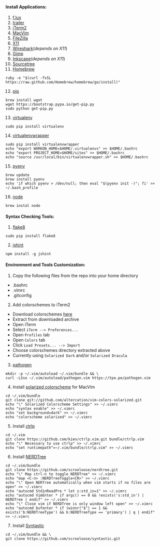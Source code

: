 #### Install Applications: ####
1. [f.lux](https://justgetflux.com/)
2. [trailer](http://dev.housetrip.com/trailer/)
3. [iTerm2](http://iterm2.com/)
4. [MacVim](https://github.com/b4winckler/macvim/releases)
5. [FileZilla](https://filezilla-project.org/)
6. [X11](http://xquartz.macosforge.org/trac)
7. [Wireshark](https://www.wireshark.org/download.html)(_depends on X11_)
8. [Gimp](http://www.gimp.org/)
9. [Inkscape](http://www.inkscape.org/en/)(_depends on X11_)
10. [Sourcetree](http://www.sourcetreeapp.com/)
11. [Homebrew](http://brew.sh/)
  
  ```
  ruby -e "$(curl -fsSL https://raw.github.com/Homebrew/homebrew/go/install)"
  ```
  
12. [pip](http://pip.readthedocs.org/en/latest/installing.html)
  
  ```
  brew install wget
  wget https://bootstrap.pypa.io/get-pip.py
  sudo python get-pip.py
  ```
  
13. [virtualenv](http://virtualenv.readthedocs.org/en/latest/virtualenv.html#installation)

  ```
  sudo pip install virtualenv
  ```
  
14. [virtualenvwrapper](http://virtualenvwrapper.readthedocs.org/en/latest/)

  ```
  sudo pip install virtualenvwrapper
  echo "export WORKON_HOME=$HOME/.virtualenvs" >> $HOME/.bashrc
  echo "export PROJECT_HOME=$HOME/sites" >> $HOME/.bashrc
  echo "source /usr/local/bin/virtualenvwrapper.sh" >> $HOME/.bashrc
  ```
  
15. [pyenv](https://github.com/yyuu/pyenv)

  ```
  brew update
  brew install pyenv
  echo 'if which pyenv > /dev/null; then eval "$(pyenv init -)"; fi' >> ~/.bash_profile
  ```
  
16. [node](https://github.com/joyent/node/wiki/Installing-Node.js-via-package-manager)

  ```
  brew instal node
  ```
  
#### Syntax Checking Tools: ####
1. [flake8](https://flake8.readthedocs.org/)

  ```
  sudo pip install flake8
  ```
  
2. [jshint](http://www.jshint.com/install/)

  ```
  npm install -g jshint
  ```
  
#### Environment and Tools Customization: ####
1. Copy the following files from the repo into your home directory
 * .bashrc
 * .vimrc
 * .gitconfig
2. Add colorschemes to iTerm2
 * Download colorschemes [here](http://iterm2colorschemes.com/)
 * Extract from downloaded archive
 * Open iTerm
 * Select `iTerm --> Preferences...`
 * Open `Profiles` tab
 * Open `Colors` tab
 * Click `Load Presets... --> Import`
 * Choose colorschemes directory extracted above
 * Currently using `Solarized Dark` and/or `Solarized Dracula`
3. [pathogen](https://github.com/tpope/vim-pathogen)

  ```
  mkdir -p ~/.vim/autoload ~/.vim/bundle && \
  curl -LSso ~/.vim/autoload/pathogen.vim https://tpo.pe/pathogen.vim
  ```
  
4. Install [solarized colorscheme](http://ethanschoonover.com/solarized/vim-colors-solarized) for MacVim

  ```
  cd ~/.vim/bundle
  git clone git://github.com/altercation/vim-colors-solarized.git
  echo "\" Solarized Colorscheme Settings" >> ~/.vimrc
  echo "syntax enable" >> ~/.vimrc
  echo "set background=dark" >> ~/.vimrc
  echo "colorscheme solarized" >> ~/.vimrc
  ```
  
5. Install [ctrlp](http://kien.github.io/ctrlp.vim/#installation)

  ```
  cd ~/.vim
  git clone https://github.com/kien/ctrlp.vim.git bundle/ctrlp.vim
  echo "\" Necessary to use ctrlp" >> ~/.vimrc
  echo "set runtimepath^=~/.vim/bundle/ctrlp.vim" >> ~/.vimrc
  ```
  
6. Install [NERDTree](https://github.com/scrooloose/nerdtree)

  ```
  cd ~/.vim/bundle
  git clone https://github.com/scrooloose/nerdtree.git
  echo "\" Map ctrl-n to toggle NERDTree" >> ~/.vimrc
  echo "map <C-n> :NERDTreeToggle<CR>" >> ~/.vimrc
  echo "\" Open NERTree automatically when vim starts if no files are open" >> ~/.vimrc
  echo "autocmd StdinReadPre * let s:std_in=1" >> ~/.vimrc
  echo "autocmd VimEnter * if argc() == 0 && !exists('s:std_in') | NERDTree | endif" >> ~/.vimrc
  echo "\" Close vim if NERDTree is only window left open" >> ~/.vimrc
  echo "autocmd bufenter * if (winnr("$") == 1 && exists('b:NERDTreeType') && b:NERDTreeType == 'primary') | q | endif" >> ~/.vimrc
  ```
  
7. Install [Syntastic](https://github.com/scrooloose/syntastic)

  ```
  cd ~/.vim/bundle && \
  git clone https://github.com/scrooloose/syntastic.git
  ```
